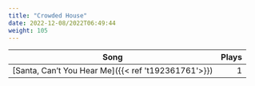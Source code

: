 ```yaml
---
title: "Crowded House"
date: 2022-12-08/2022T06:49:44
weight: 105
---
```




 Song | Plays 
----- | -----:
[Santa, Can’t You Hear Me]({{< ref 't192361761'>}}) | 1
